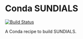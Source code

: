 # Conda SUNDIALS

[![Build Status](https://travis-ci.org/logicabrity/conda_sundials.svg?branch=master)](https://travis-ci.org/logicabrity/conda_sundials)

A Conda recipe to build SUNDIALS.
